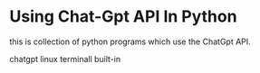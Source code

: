 # Using Chat-Gpt API In Python

this is collection of python programs which use the ChatGpt API.


  chatgpt linux terminall built-in
  

  



